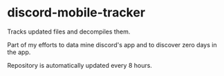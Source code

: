 # discord-mobile-tracker
Tracks updated files and decompiles them.

Part of my efforts to data mine discord's app and to discover zero days in the app.

Repository is automatically updated every 8 hours.


